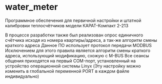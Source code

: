 # water_meter
Программное обеспечения для первичной настройки и штатной калибровки теплосчётчиков модели КАРАТ-Компакт 2-213

В процессе разработки также был реализован опрос единичного счётчика исходя из номера квартиры/адреса, а так-же алгоритм смены краткого адреса
Данное ПО использует протокол передачи MODBUS
Исключением для этого правила является алгоритм смены краткого адреса, использующий модификацию, схожую с M-BUS
Все сеансы общения приходятся на первый COM-порт, установленный на устройство операционной системы Linyx (Эту настройку можно изменить в глобальной переменной PORT в каждом файле индивидуально)
